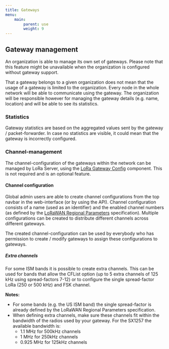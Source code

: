 ```yaml
---
title: Gateways
menu:
    main:
        parent: use
        weight: 9
---
```


## Gateway management

An organization is able to manage its own set of gateways. Please note that
this feature might be unavailable when the organization is configured without
gateway support.

That a gateway belongs to a given organization does not mean that the usage 
of a gateway is limited to the organization. Every node in the whole network
will be able to communicate using the gateway. The organization will be
responsible however for managing the gateway details (e.g. name, location)
and will be able to see its statistics.

### Statistics

Gateway statistics are based on the aggregated values sent by the gateway /
packet-forwarder. In case no statistics are visible, it could mean that the
gateway is incorrectly configured.

### Channel-management

The channel-configuration of the gateways within the network can be managed
by LoRa Server, using the [LoRa Gateway Config](/lora-gateway-config/)
component. This is not required and is an optional feature.

#### Channel configuration

Global admin users are able to create channel configurations from the
top navbar in the web-interface (or by using the API). Channel
configuration consists of a name (used as an identifier) and the
enabled channel numbers (as defined by the [LoRaWAN Regional Parameters](https://www.lora-alliance.org/lorawan-for-developers)
specification). Multiple configurations can be created to distribute
different channels across different gateways. 

The created channel-configuration can be used by everybody who has
permission to create / modify gateways to assign these configurations to
gateways.

##### Extra channels

For some ISM bands it is possible to create extra channels. This can be
used for bands that allow the CFList option (up to 5 extra channels of
125 kHz using spread-factors 7-12) or to configure the single spread-factor
LoRa (250 or 500 kHz) and FSK channel.

**Notes:**

* For some bands (e.g. the US ISM band) the single spread-factor is already
  defined by the LoRaWAN Regional Parameters specification.
* When defining extra channels, make sure these channels fit within the
  bandwidth of the radios used by your gateway. For the SX1257 the available
  bandwidth is:
  	* 1.1 MHz for 500kHz channels
	* 1 MHz for 250kHz channels
	* 0.925 MHz for 125kHz channels


